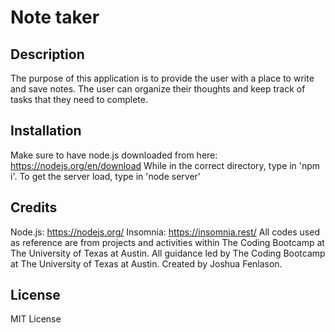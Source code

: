 # Note taker

## Description

The purpose of this application is to provide the user with a place to write and save notes. The user can organize their thoughts and keep track of tasks that they need to complete.

## Installation

Make sure to have node.js downloaded from here: https://nodejs.org/en/download
While in the correct directory, type in 'npm i'. To get the server load, type in 'node server'

## Credits

Node.js: https://nodejs.org/
Insomnia: https://insomnia.rest/
All codes used as reference are from projects and activities within The Coding Bootcamp at The University of Texas at Austin.
All guidance led by The Coding Bootcamp at The University of Texas at Austin.
Created by Joshua Fenlason.

## License

MIT License
